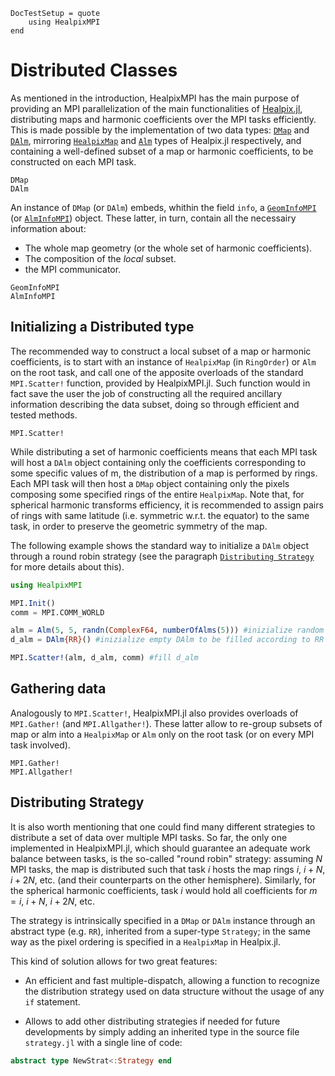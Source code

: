 ```@meta
DocTestSetup = quote
    using HealpixMPI
end
```

# Distributed Classes

As mentioned in the introduction, HealpixMPI has the main purpose of providing an MPI parallelization of the main functionalities of [Healpix.jl](https://github.com/ziotom78/Healpix.jl), distributing maps and harmonic coefficients over the MPI tasks efficiently.
This is made possible by the implementation of two data types: [`DMap`](@ref) and [`DAlm`](@ref), mirroring [`HealpixMap`](https://ziotom78.github.io/Healpix.jl/stable/mapfunc/#Healpix.HealpixMap) and [`Alm`](https://ziotom78.github.io/Healpix.jl/stable/alm/#Healpix.Alm) types of Healpix.jl respectively, and containing a well-defined subset of a map or harmonic coefficients, to be constructed on each MPI task.

```@docs
DMap
DAlm
```

An instance of `DMap` (or `DAlm`) embeds, whithin the field `info`, a [`GeomInfoMPI`](@ref) (or [`AlmInfoMPI`](@ref)) object. These latter, in turn, contain all the necessairy information about:

- The whole map geometry (or the whole set of harmonic coefficients).
- The composition of the *local* subset.
- the MPI communicator.

```@docs
GeomInfoMPI
AlmInfoMPI
```

## Initializing a Distributed type

The recommended way to construct a local subset of a map or harmonic coefficients, is to start with an instance of `HealpixMap` (in `RingOrder`) or `Alm` on the root task, and call one of the apposite overloads of the standard `MPI.Scatter!` function, provided by HealpixMPI.jl.
Such function would in fact save the user the job of constructing all the required ancillary information describing the data subset, doing so through efficient and tested methods.

```@docs
MPI.Scatter!
```

While distributing a set of harmonic coefficients means that each MPI task will host a `DAlm` object containing only the coefficients corresponding to some specific values of m, the distribution of a map is performed by rings.
Each MPI task will then host a `DMap` object containing only the pixels composing some specified rings of the entire `HealpixMap`.
Note that, for spherical harmonic transforms efficiency, it is recommended to assign pairs of rings with same latitude (i.e. symmetric w.r.t. the equator) to the same task, in order to preserve the geometric symmetry of the map.

The following example shows the standard way to initialize a `DAlm` object through a round robin strategy (see the paragraph [`Distributing Strategy`](@ref) for more details about this).

```julia
using HealpixMPI

MPI.Init()
comm = MPI.COMM_WORLD

alm = Alm(5, 5, randn(ComplexF64, numberOfAlms(5))) #inizialize random Healpix Alm
d_alm = DAlm{RR}() #inizialize empty DAlm to be filled according to RR strategy

MPI.Scatter!(alm, d_alm, comm) #fill d_alm
```

## Gathering data

Analogously to `MPI.Scatter!`, HealpixMPI.jl also provides overloads of `MPI.Gather!` (and `MPI.Allgather!`).
These latter allow to re-group subsets of map or alm into a `HealpixMap` or `Alm` only on the root task (or on every MPI task involved).

```@docs
MPI.Gather!
MPI.Allgather!
```

## Distributing Strategy

It is also worth mentioning that one could find many different strategies to distribute a set of data over multiple MPI tasks.
So far, the only one implemented in HealpixMPI.jl, which should guarantee an adequate work balance between tasks, is the so-called "round robin" strategy: assuming $N$ MPI tasks, the map is distributed such that task $i$ hosts the map rings $i$, $i + N$, $i + 2N$, etc. (and their counterparts on the other hemisphere).
Similarly, for the spherical harmonic coefficients, task $i$ would hold all coefficients for $m = i$, $i + N$, $i + 2 N$, etc.

The strategy is intrinsically specified in a `DMap` or `DAlm` instance through an abstract type (e.g. `RR`), inherited from a super-type `Strategy`; in the same way as the pixel ordering is specified in a `HealpixMap` in Healpix.jl.

This kind of solution allows for two great features:

 - An efficient and fast multiple-dispatch, allowing a function to recognize the distribution strategy used on data structure without the usage of any `if` statement.

 - Allows to add other distributing strategies if needed for future developments by simply adding an inherited type in the source file `strategy.jl` with a single line of code:

```julia
abstract type NewStrat<:Strategy end
```
